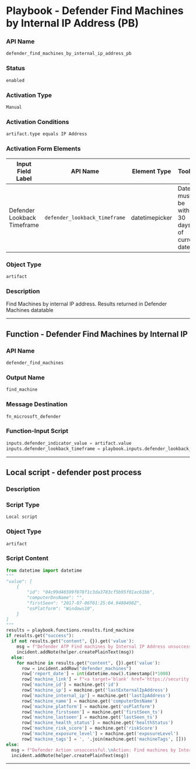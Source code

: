 <!--
    DO NOT MANUALLY EDIT THIS FILE
    THIS FILE IS AUTOMATICALLY GENERATED WITH resilient-sdk codegen
    Generated with resilient-sdk v51.0.2.0.974
-->

# Playbook - Defender Find Machines by Internal IP Address (PB)

### API Name
`defender_find_machines_by_internal_ip_address_pb`

### Status
`enabled`

### Activation Type
`Manual`

### Activation Conditions
`artifact.type equals IP Address`

### Activation Form Elements
| Input Field Label | API Name | Element Type | Tooltip | Requirement |
| ----------------- | -------- | ------------ | ------- | ----------- |
| Defender Lookback Timeframe | `defender_lookback_timeframe` | datetimepicker | Date must be within 30 days of current date | Always |

### Object Type
`artifact`

### Description
Find Machines by internal IP address. Results returned in Defender Machines datatable


---
## Function - Defender Find Machines by Internal IP

### API Name
`defender_find_machines`

### Output Name
`find_machine`

### Message Destination
`fn_microsoft_defender`

### Function-Input Script
```python
inputs.defender_indicator_value = artifact.value
inputs.defender_lookback_timeframe = playbook.inputs.defender_lookback_timeframe
```

---

## Local script - defender post process

### Description


### Script Type
`Local script`

### Object Type
`artifact`

### Script Content
```python
from datetime import datetime
"""
"value": [
    {
        "id": "04c99d46599f078f1c3da3783cf5b95f01ac61bb",
        "computerDnsName": "",
        "firstSeen": "2017-07-06T01:25:04.9480498Z",
        "osPlatform": "Windows10",
    }
]
"""
results = playbook.functions.results.find_machine
if results.get("success"):
  if not results.get("content", {}).get('value'):
    msg = f"Defender ATP Find machines by Internal IP Address unsuccessful.\nNothing found for {artifact.value}"
    incident.addNote(helper.createPlainText(msg))
  else:
    for machine in results.get("content", {}).get('value'):
      row = incident.addRow("defender_machines")
      row['report_date'] = int(datetime.now().timestamp()*1000)
      row['machine_link'] = f"<a target='blank' href='https://security.microsoft.com/machines/{machine.get('mdatpDeviceId')}/overview'>Machine</a>"
      row['machine_id'] = machine.get('id')
      row['machine_ip'] = machine.get('lastExternalIpAddress')
      row['machine_internal_ip'] = machine.get('lastIpAddress')
      row['machine_name'] = machine.get('computerDnsName')
      row['machine_platform'] = machine.get('osPlatform')
      row['machine_firstseen'] = machine.get('firstSeen_ts')
      row['machine_lastseen'] = machine.get('lastSeen_ts')
      row['machine_health_status'] = machine.get('healthStatus')
      row['machine_risk_score'] = machine.get('riskScore')
      row['machine_exposure_level'] = machine.get('exposureLevel')
      row['machine_tags'] = ', '.join(machine.get('machineTags', []))
else:
  msg = f"Defender Action unsuccessful.\nAction: Find machines by Internal IP Address\nReason: {results.get('reason')}"
  incident.addNote(helper.createPlainText(msg))
```

---

